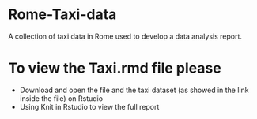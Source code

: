 # Rome-Taxi-data
A collection of taxi data in Rome used to develop a data analysis report. 

# To view the Taxi.rmd file please 
- Download and open the file and the taxi dataset (as showed in the link inside the file) on Rstudio
- Using Knit in Rstudio to view the full report
  
